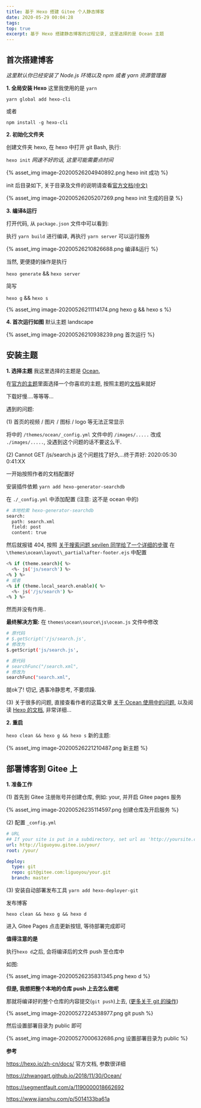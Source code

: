 ```yaml
---
title: 基于 Hexo 搭建 Gitee 个人静态博客
date: 2020-05-29 00:04:28
tags:
top: true
excerpt: 基于 Hexo 搭建静态博客的过程记录, 这里选择的是 Ocean 主题
---
```


## 首次搭建博客

_这里默认你已经安装了 Node.js 环境以及 npm 或者 yarn 资源管理器_

**1. 全局安装 Hexo** 这里我使用的是 `yarn`

`yarn global add hexo-cli`

或者

`npm install -g hexo-cli`

**2. 初始化文件夹**

创建文件夹 hexo, 在 hexo 中打开 git Bash, 执行:

`hexo init` _网速不好的话, 这里可能需要点时间_

{% asset_img image-20200526204940892.png hexo init 成功 %}

init 后目录如下, 关于目录及文件的说明请查看[官方文档(中文)](https://hexo.io/zh-cn/docs/)

{% asset_img image-20200526205207269.png hexo init 生成的目录 %}

**3. 编译&运行**

打开代码, 从 `package.json` 文件中可以看到:

执行 `yarn build` 进行编译, 再执行 `yarn server` 可以运行服务

{% asset_img image-20200526210826688.png 编译&运行 %}

当然, 更便捷的操作是执行

`hexo generate` && `hexo server`

简写

`hexo g` && `hexo s`

{% asset_img image-20200526211114174.png hexo g && hexo s %}

**4. 首次运行如图** 默认主题 landscape

{% asset_img image-20200526210938239.png 首次运行 %}

## 安装主题

**1. 选择主题** 我这里选择的主题是 [Ocean](https://zhwangart.github.io/),

在[官方的主题](https://hexo.io/themes/)里面选择一个你喜欢的主题, 按照主题的[文档](https://zhwangart.github.io/2018/11/30/Ocean/)来就好

下载好慢....等等等...

遇到的问题:

(1) 首页的视频 / 图片 / 图标 / logo 等无法正常显示

将中的 `/themes/ocean/_config.yml` 文件中的 `/images/.....` 改成 `./images/.....`, 没遇到这个问题的话不要这么干.

(2) Cannot GET /js/search.js 这个问题找了好久...终于弄好: 2020:05:30 0:41:XX

一开始按照作者的文档配置好

安装插件依赖
`yarn add hexo-generator-searchdb`

在 `./_config.yml` 中添加配置 (注意: 这不是 ocean 中的)
```bash
# 本地检索 hexo-generator-searchdb
search:
  path: search.xml
  field: post
  content: true
```

然后就报错 404, 按照 [关于搜索问题 sevilen 同学给了一个详细的步骤](https://github.com/zhwangart/gitalk/issues/7)
在 `\themes\ocean\layout\_partial\after-footer.ejs` 中配置
```bash
<% if (theme.search){ %>
  <%- js('js/search') %>
<% } %>
# 或者
<% if (theme.local_search.enable){ %>
  <%- js('/js/search') %>
<% } %>
```
然而并没有作用..

**最终解决方案:**
在 `themes\ocean\source\js\ocean.js` 文件中修改
```bash
# 原代码
# $.getScript('/js/search.js',
# 修改为
$.getScript('js/search.js',

# 原代码
# searchFunc("/search.xml",
# 修改为
searchFunc("search.xml",
```
就ok了! 切记, 遇事冷静思考, 不要烦躁.

(3) 关于很多的问题, 直接查看作者的这篇文章 [关于 Ocean 使用中的问题](https://zhwangart.github.io/2019/07/02/Ocean-Issues/), 以及阅读 [Hexo 的文档](https://hexo.io/zh-cn/docs/), 非常详细...

**2. 重启**

`hexo clean && hexo g && hexo s` 新的主题:

{% asset_img image-20200526221210487.png 新主题 %}

## 部署博客到 Gitee 上

**1. 准备工作**

(1) 首先到 Gitee 注册账号并创建仓库, 例如: your, 并开启 Gitee pages 服务

{% asset_img image-20200526235114597.png 创建仓库及开启服务 %}

(2) 配置 `_config.yml`

```yml
# URL
## If your site is put in a subdirectory, set url as 'http://yoursite.com/child' and root as '/child/'
url: http://liguoyou.gitee.io/your/
root: /your/
```

```yml
deploy:
  type: git
  repo: git@gitee.com:liguoyou/your.git
  branch: master
```

(3) 安装自动部署发布工具
`yarn add hexo-deployer-git`

发布博客

`hexo clean && hexo g && hexo d`

进入 Gitee Pages 点击更新按钮, 等待部署完成即可

**值得注意的是**

执行`hexo d`之后, 会将编译后的文件 push 至仓库中

如图:

{% asset_img image-20200526235831345.png hexo d %}

**但是, 我想把整个本地的仓库 push 上去怎么做呢**

那就将编译好的整个仓库的内容提交(`git push`)上去, ([更多关于 git 的操作]())

{% asset_img image-20200527224538977.png git push %}

然后设置部署目录为 public 即可

{% asset_img image-20200527000632686.png 设置部署目录为 public %}

**参考**

https://hexo.io/zh-cn/docs/ 官方文档, 参数很详细

https://zhwangart.github.io/2018/11/30/Ocean/

https://segmentfault.com/a/1190000018662692

https://www.jianshu.com/p/5014133ba61a
